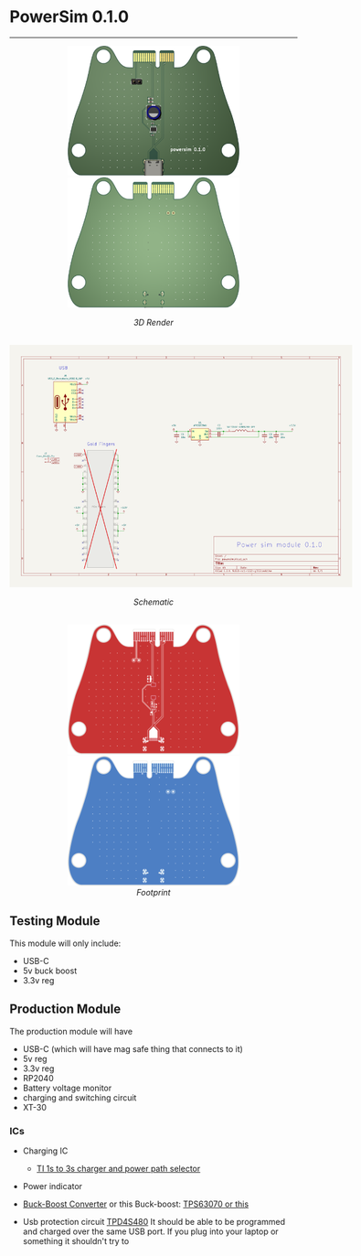 # PowerSim 0.1.0

---

<div align="center">
  <div>
    <img src="https://raw.githubusercontent.com/sonicavionics/4in-powersim/refs/heads/main/images/board.front.png" alt="3D Render" style="height: auto; width: 300px;">
    <img src="https://raw.githubusercontent.com/sonicavionics/4in-powersim/refs/heads/main/images/board.back.png" alt="3D Render" style="height: auto; width: 300px;">
    <p><em>3D Render</em></p>
  </div>
  <br>

  <div>
    <img src="https://raw.githubusercontent.com/sonicavionics/4in-powersim/refs/heads/main/images/sch.svg" alt="Schematic" style="height: auto; max-width: 600px;"><br>
    <p><em>Schematic</em></p>
  </div>
  <br>
  
  <div>
    <img src="https://raw.githubusercontent.com/sonicavionics/4in-powersim/refs/heads/main/images/pcbf.svg" alt="Front" style="height: auto; width: 300px;">
    <img src="https://raw.githubusercontent.com/sonicavionics/4in-powersim/refs/heads/main/images/pcbb.svg" alt="Back" style="height: auto; width: 300px;"><br>
    <em>Footprint</em>
  </div>
</div>

## Testing Module

This module will only include:

- USB-C
- 5v buck boost
- 3.3v reg

## Production Module

The production module will have

- USB-C (which will have mag safe thing that connects to it)
- 5v reg
- 3.3v reg
- RP2040
- Battery voltage monitor
- charging and switching circuit
- XT-30

### ICs

- Charging IC
    - [TI 1s to 3s charger and power path selector](https://www.ti.com/lit/ds/symlink/bq24133.pdf)

- Power indicator

- [Buck-Boost Converter](https://www.ti.com/lit/ds/symlink/tps63060.pdf?ts=1731997031379&ref_url=https%253A%252F%252Fwww.ti.com%252Fproduct%252FTPS63060) 
or this Buck-boost: [TPS63070 ](https://www.ti.com/lit/ds/symlink/tps63070.pdf?ts=1731929729399&ref_url=https%253A%252F%252Fwww.ti.com%252Fproduct%252FTPS63070%253Futm_source%253Dgoogle%2526utm_medium%253Dcpc%2526utm_campaign%253Dapp-null-null-gpn_en-cpc-pf-google-eu%2526utm_content%253Dtps63070%2526ds_k%253DTPS63070%2526dcm%253Dyes%2526gad_source%253D1%2526gclid%253DCj0KCQiA6Ou5BhCrARIsAPoTxrCaR9ul4GKeeqk04exPs55nL8KK7Iabunx0if0zZDwEN4diN9oB0GIaAmwyEALw_wcB%2526gclsrc%253Daw.ds)
[or this ](https://www.ti.com/lit/ds/symlink/tps63020.pdf?ts=1732930705266&ref_url=https%253A%252F%252Fwww.ti.com%252Fproduct%252FTPS63020)


- Usb protection circuit [TPD4S480](https://www.ti.com/lit/ds/symlink/tpd4s480.pdf?ts=1733912813841)
It should be able to be programmed and charged over the same USB port. If you plug into your laptop or something it shouldn't try to 
